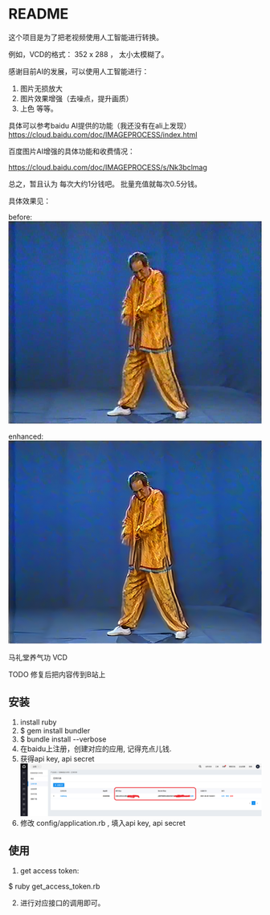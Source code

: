 # README

这个项目是为了把老视频使用人工智能进行转换。

例如，VCD的格式： 352 x 288 ， 太小太模糊了。

感谢目前AI的发展，可以使用人工智能进行：

1. 图片无损放大
2. 图片效果增强（去噪点，提升画质）
3. 上色 等等。

具体可以参考baidu AI提供的功能（我还没有在ali上发现） https://cloud.baidu.com/doc/IMAGEPROCESS/index.html

百度图片AI增强的具体功能和收费情况：

https://cloud.baidu.com/doc/IMAGEPROCESS/s/Nk3bclmag

总之，暂且认为 每次大约1分钱吧。 批量充值就每次0.5分钱。

具体效果见：

before:
![origin](readme_image/origin_target.jpg)

enhanced:
![enhanced](readme_image/enhanced.png)

马礼堂养气功 VCD

TODO 修复后把内容传到B站上

## 安装

1. install ruby
2. $ gem install bundler
3. $ bundle install --verbose
4. 在baidu上注册，创建对应的应用, 记得充点儿钱.
5. 获得api key, api secret
![baidu console get api key/secret](readme_image/baidu-get_api_key.png)
6. 修改 config/application.rb , 填入api key, api secret

## 使用

1. get access token:

$ ruby get_access_token.rb

2. 进行对应接口的调用即可。
